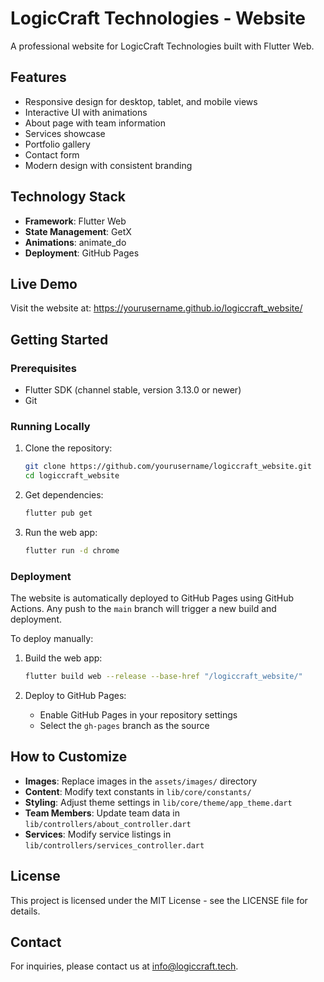 # LogicCraft Technologies - Website

A professional website for LogicCraft Technologies built with Flutter Web.

## Features

- Responsive design for desktop, tablet, and mobile views
- Interactive UI with animations
- About page with team information
- Services showcase
- Portfolio gallery
- Contact form
- Modern design with consistent branding

## Technology Stack

- **Framework**: Flutter Web
- **State Management**: GetX
- **Animations**: animate_do
- **Deployment**: GitHub Pages

## Live Demo

Visit the website at: https://yourusername.github.io/logiccraft_website/

## Getting Started

### Prerequisites

- Flutter SDK (channel stable, version 3.13.0 or newer)
- Git

### Running Locally

1. Clone the repository:
   ```bash
   git clone https://github.com/yourusername/logiccraft_website.git
   cd logiccraft_website
   ```

2. Get dependencies:
   ```bash
   flutter pub get
   ```

3. Run the web app:
   ```bash
   flutter run -d chrome
   ```

### Deployment

The website is automatically deployed to GitHub Pages using GitHub Actions. Any push to the `main` branch will trigger a new build and deployment.

To deploy manually:

1. Build the web app:
   ```bash
   flutter build web --release --base-href "/logiccraft_website/"
   ```

2. Deploy to GitHub Pages:
   - Enable GitHub Pages in your repository settings
   - Select the `gh-pages` branch as the source

## How to Customize

- **Images**: Replace images in the `assets/images/` directory
- **Content**: Modify text constants in `lib/core/constants/`
- **Styling**: Adjust theme settings in `lib/core/theme/app_theme.dart`
- **Team Members**: Update team data in `lib/controllers/about_controller.dart`
- **Services**: Modify service listings in `lib/controllers/services_controller.dart`

## License

This project is licensed under the MIT License - see the LICENSE file for details.

## Contact

For inquiries, please contact us at info@logiccraft.tech.

